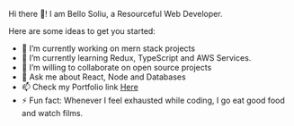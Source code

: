 Hi there 👋!
I am Bello Soliu, a Resourceful Web Developer.

Here are some ideas to get you started:

- 🔭 I’m currently working on mern stack projects
- 🌱 I’m currently learning Redux, TypeScript and AWS Services.
- 👯 I’m willing to collaborate on open source projects
- 💬 Ask me about React, Node and Databases
- 📫 Check my Portfolio link <a href="https://techflow21.github.io/sobportfolio/">Here</a>
- ⚡ Fun fact: Whenever I feel exhausted while coding, I go eat good food and watch films.
